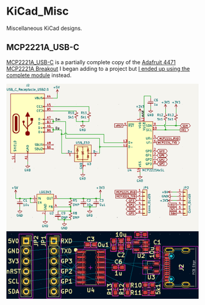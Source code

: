 
# KiCad_Misc

Miscellaneous KiCad designs.




## MCP2221A_USB-C

[MCP2221A_USB-C](MCP2221A_USB-C) is a partially complete copy of the [Adafruit 4471 MCP2221A Breakout](https://www.adafruit.com/product/4471) I began adding to a project but [I ended up using the complete module](https://github.com/mwrnd/AlveoU25_JTAG_Adapter) instead.

![MCP2221A_USB-C](img/MCP2221A_USB-C.png)


